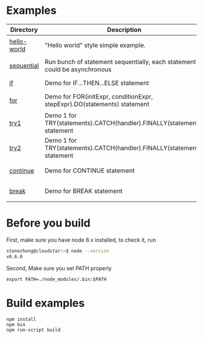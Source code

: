 # Examples

|Directory                                  |Description                                                                   | Play with it                            |
|-------------------------------------------|------------------------------------------------------------------------------|-----------------------------------------|
|[hello-world](js/hello-world.js)           |"Hello world" style simple example.                                           |`node js-bundle/hello-world-bundle.js`   |
|[sequential](js/sequential.js)             |Run bunch of statement sequentially, each statement could be asynchronous     |`node js-bundle/sequential-bundle.js`    |
|[if](js/if.js)                             |Demo for IF...THEN...ELSE statement                                           |`node js-bundle/if-bundle.js`            |
|[for](js/for.js)                           |Demo for FOR(initExpr, conditionExpr, stepExpr).DO(statements) statement      |`node js-bundle/for-bundle.js`           |
|[try1](js/try1.js)                         |Demo 1 for TRY(statements).CATCH(handler).FINALLY(statements) statement       |`node js-bundle/try1-bundle.js`          |
|[try2](js/try2.js)                         |Demo 1 for TRY(statements).CATCH(handler).FINALLY(statements) statement       |`node js-bundle/try1-bundle.js`          |
|[continue](js/continue.js)                 |Demo for CONTINUE statement                                                   |`node js-bundle/continue-bundle.js`      |
|[break](js/break.js)                       |Demo for BREAK statement                                                      |`node js-bundle/break-bundle.js`         |


# Before you build
First, make sure you have node 6.x installed, to check it, run
```sh
stonezhong@cloudstar:~$ node --version                                                                                                                                                                                            
v6.6.0
```

Second, Make sure you set PATH properly
```
export PATH=./node_modules/.bin:$PATH
```

# Build examples
```
npm install
npm bin
npm run-script build
```
